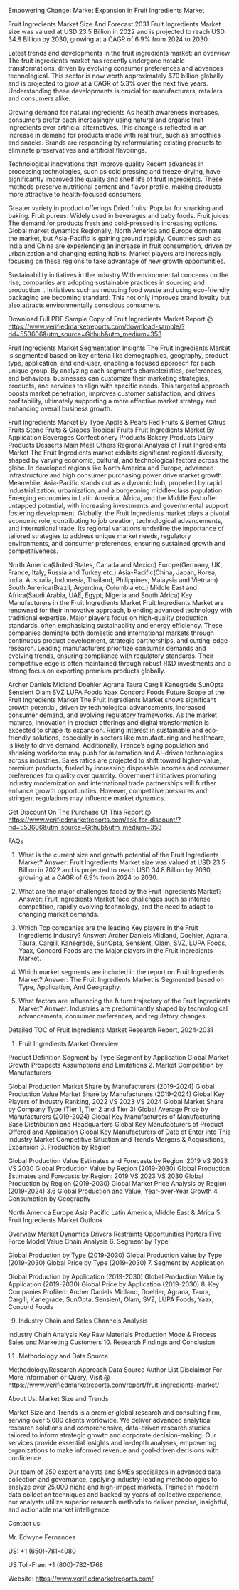 Empowering Change: Market Expansion in Fruit Ingredients Market


Fruit Ingredients Market Size And Forecast 2031
Fruit Ingredients Market size was valued at USD 23.5 Billion in 2022 and is projected to reach USD 34.8 Billion by 2030, growing at a CAGR of 6.9% from 2024 to 2030.

Latest trends and developments in the fruit ingredients market: an overview
The fruit ingredients market has recently undergone notable transformations, driven by evolving consumer preferences and advances technological. This sector is now worth approximately $70 billion globally and is projected to grow at a CAGR of 5.3% over the next five years. Understanding these developments is crucial for manufacturers, retailers and consumers alike.

Growing demand for natural ingredients
As health awareness increases, consumers prefer each increasingly using natural and organic fruit ingredients over artificial alternatives. This change is reflected in an increase in demand for products made with real fruit, such as smoothies and snacks. Brands are responding by reformulating existing products to eliminate preservatives and artificial flavorings.

Technological innovations that improve quality
Recent advances in processing technologies, such as cold pressing and freeze-drying, have significantly improved the quality and shelf life of fruit ingredients. These methods preserve nutritional content and flavor profile, making products more attractive to health-focused consumers.

Greater variety in product offerings
Dried fruits: Popular for snacking and baking.
Fruit purees: Widely used in beverages and baby foods.
Fruit juices: The demand for products fresh and cold-pressed is increasing options.
Global market dynamics
Regionally, North America and Europe dominate the market, but Asia-Pacific is gaining ground rapidly. Countries such as India and China are experiencing an increase in fruit consumption, driven by urbanization and changing eating habits. Market players are increasingly focusing on these regions to take advantage of new growth opportunities.

Sustainability initiatives in the industry
With environmental concerns on the rise, companies are adopting sustainable practices in sourcing and production. . Initiatives such as reducing food waste and using eco-friendly packaging are becoming standard. This not only improves brand loyalty but also attracts environmentally conscious consumers.

Download Full PDF Sample Copy of Fruit Ingredients Market Report @ https://www.verifiedmarketreports.com/download-sample/?rid=553606&utm_source=Github&utm_medium=353

Fruit Ingredients Market Segmentation Insights
The Fruit Ingredients Market is segmented based on key criteria like demographics, geography, product type, application, and end-user, enabling a focused approach for each unique group. By analyzing each segment's characteristics, preferences, and behaviors, businesses can customize their marketing strategies, products, and services to align with specific needs. This targeted approach boosts market penetration, improves customer satisfaction, and drives profitability, ultimately supporting a more effective market strategy and enhancing overall business growth.

Fruit Ingredients Market By Type
Apple & Pears
Red Fruits & Berries
Citrus Fruits
Stone Fruits & Grapes
Tropical Fruits
Fruit Ingredients Market By Application
Beverages
Confectionery Products
Bakery Products
Dairy Products
Desserts
Main Meal
Others
Regional Analysis of Fruit Ingredients Market
The Fruit Ingredients market exhibits significant regional diversity, shaped by varying economic, cultural, and technological factors across the globe. In developed regions like North America and Europe, advanced infrastructure and high consumer purchasing power drive market growth. Meanwhile, Asia-Pacific stands out as a dynamic hub, propelled by rapid industrialization, urbanization, and a burgeoning middle-class population. Emerging economies in Latin America, Africa, and the Middle East offer untapped potential, with increasing investments and governmental support fostering development. Globally, the Fruit Ingredients market plays a pivotal economic role, contributing to job creation, technological advancements, and international trade. Its regional variations underline the importance of tailored strategies to address unique market needs, regulatory environments, and consumer preferences, ensuring sustained growth and competitiveness.

North America(United States, Canada and Mexico)
Europe(Germany, UK, France, Italy, Russia and Turkey etc.)
Asia-Pacific(China, Japan, Korea, India, Australia, Indonesia, Thailand, Philippines, Malaysia and Vietnam)
South America(Brazil, Argentina, Columbia etc.)
Middle East and Africa(Saudi Arabia, UAE, Egypt, Nigeria and South Africa)
Key Manufacturers in the Fruit Ingredients Market
Fruit Ingredients Market are renowned for their innovative approach, blending advanced technology with traditional expertise. Major players focus on high-quality production standards, often emphasizing sustainability and energy efficiency. These companies dominate both domestic and international markets through continuous product development, strategic partnerships, and cutting-edge research. Leading manufacturers prioritize consumer demands and evolving trends, ensuring compliance with regulatory standards. Their competitive edge is often maintained through robust R&D investments and a strong focus on exporting premium products globally.

Archer Daniels Midland
Doehler
Agrana
Taura
Cargill
Kanegrade
SunOpta
Sensient
Olam
SVZ
LUPA Foods
Yaax
Concord Foods
Future Scope of the Fruit Ingredients Market
The Fruit Ingredients Market shows significant growth potential, driven by technological advancements, increased consumer demand, and evolving regulatory frameworks. As the market matures, innovation in product offerings and digital transformation is expected to shape its expansion. Rising interest in sustainable and eco-friendly solutions, especially in sectors like manufacturing and healthcare, is likely to drive demand. Additionally, France’s aging population and shrinking workforce may push for automation and AI-driven technologies across industries. Sales ratios are projected to shift toward higher-value, premium products, fueled by increasing disposable incomes and consumer preferences for quality over quantity. Government initiatives promoting industry modernization and international trade partnerships will further enhance growth opportunities. However, competitive pressures and stringent regulations may influence market dynamics.

Get Discount On The Purchase Of This Report @ https://www.verifiedmarketreports.com/ask-for-discount/?rid=553606&utm_source=Github&utm_medium=353

FAQs
1. What is the current size and growth potential of the Fruit Ingredients Market?
Answer: Fruit Ingredients Market size was valued at USD 23.5 Billion in 2022 and is projected to reach USD 34.8 Billion by 2030, growing at a CAGR of 6.9% from 2024 to 2030.

2. What are the major challenges faced by the Fruit Ingredients Market?
Answer: Fruit Ingredients Market face challenges such as intense competition, rapidly evolving technology, and the need to adapt to changing market demands.

3. Which Top companies are the leading Key players in the Fruit Ingredients Industry?
Answer: Archer Daniels Midland, Doehler, Agrana, Taura, Cargill, Kanegrade, SunOpta, Sensient, Olam, SVZ, LUPA Foods, Yaax, Concord Foods are the Major players in the Fruit Ingredients Market.

4. Which market segments are included in the report on Fruit Ingredients Market?
Answer: The Fruit Ingredients Market is Segmented based on Type, Application, And Geography.

5. What factors are influencing the future trajectory of the Fruit Ingredients Market?
Answer: Industries are predominantly shaped by technological advancements, consumer preferences, and regulatory changes.

Detailed TOC of Fruit Ingredients Market Research Report, 2024-2031
1. Fruit Ingredients Market Overview

Product Definition
Segment by Type
Segment by Application
Global Market Growth Prospects
Assumptions and Limitations
2. Market Competition by Manufacturers

Global Production Market Share by Manufacturers (2019-2024)
Global Production Value Market Share by Manufacturers (2019-2024)
Global Key Players of Industry Ranking, 2022 VS 2023 VS 2024
Global Market Share by Company Type (Tier 1, Tier 2 and Tier 3)
Global Average Price by Manufacturers (2019-2024)
Global Key Manufacturers of Manufacturing Base Distribution and Headquarters
Global Key Manufacturers of Product Offered and Application
Global Key Manufacturers of Date of Enter into This Industry
Market Competitive Situation and Trends
Mergers & Acquisitions, Expansion
3. Production by Region

Global Production Value Estimates and Forecasts by Region: 2019 VS 2023 VS 2030
Global Production Value by Region (2019-2030)
Global Production Estimates and Forecasts by Region: 2019 VS 2023 VS 2030
Global Production by Region (2019-2030)
Global Market Price Analysis by Region (2019-2024) 3.6 Global Production and Value, Year-over-Year Growth
4. Consumption by Geography

North America
Europe
Asia Pacific
Latin America, Middle East & Africa
5. Fruit Ingredients Market Outlook

Overview
Market Dynamics
Drivers
Restraints
Opportunities
Porters Five Force Model
Value Chain Analysis 
6. Segment by Type

Global Production by Type (2019-2030)
Global Production Value by Type (2019-2030)
Global Price by Type (2019-2030)
7. Segment by Application

Global Production by Application (2019-2030)
Global Production Value by Application (2019-2030)
Global Price by Application (2019-2030)
8. Key Companies Profiled: Archer Daniels Midland, Doehler, Agrana, Taura, Cargill, Kanegrade, SunOpta, Sensient, Olam, SVZ, LUPA Foods, Yaax, Concord Foods

9. Industry Chain and Sales Channels Analysis

Industry Chain Analysis
Key Raw Materials
Production Mode & Process
Sales and Marketing
Customers
10. Research Findings and Conclusion

11. Methodology and Data Source

Methodology/Research Approach
Data Source
Author List
Disclaimer
For More Information or Query, Visit @ https://www.verifiedmarketreports.com/report/fruit-ingredients-market/

About Us: Market Size and Trends

Market Size and Trends is a premier global research and consulting firm, serving over 5,000 clients worldwide. We deliver advanced analytical research solutions and comprehensive, data-driven research studies tailored to inform strategic growth and corporate decision-making. Our services provide essential insights and in-depth analyses, empowering organizations to make informed revenue and goal-driven decisions with confidence.

Our team of 250 expert analysts and SMEs specializes in advanced data collection and governance, applying industry-leading methodologies to analyze over 25,000 niche and high-impact markets. Trained in modern data collection techniques and backed by years of collective experience, our analysts utilize superior research methods to deliver precise, insightful, and actionable market intelligence.

Contact us:

Mr. Edwyne Fernandes

US: +1 (650)-781-4080

US Toll-Free: +1 (800)-782-1768

Website: https://www.verifiedmarketreports.com/
